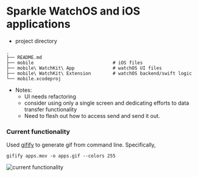 # Sparkle WatchOS and iOS applications

* project directory

```
.
├── README.md
├── mobile                             # iOS files
├── mobile\ WatchKit\ App              # watchOS UI files
├── mobile\ WatchKit\ Extension        # watchOS backend/swift logic
└── mobile.xcodeproj
```

* Notes:
    - UI needs refactoring
    - consider using only a single screen and dedicating efforts to data transfer functionality
    - Need to flesh out how to access send and send it out.

### Current functionality

Used [gifify](https://github.com/vvo/gifify) to generate gif from command line. Specifically, 

```
gifify apps.mov -o apps.gif --colors 255
```

![current functionality](apps.gif)
